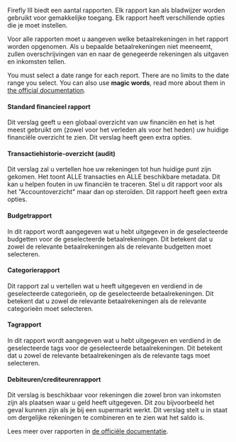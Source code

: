 Firefly III biedt een aantal rapporten. Elk rapport kan als bladwijzer worden gebruikt voor gemakkelijke toegang. Elk rapport heeft verschillende opties die je moet instellen.

Voor alle rapporten moet u aangeven welke betaalrekeningen in het rapport worden opgenomen. Als u bepaalde betaalrekeningen niet meeneemt, zullen overschrijvingen van en naar de genegeerde rekeningen als uitgaven en inkomsten tellen.

You must select a date range for each report. There are no limits to the date range you select. You can also use **magic words**, read more about them in [the official documentation](https://firefly-iii.readthedocs.io/en/latest/advanced/reports.html).

#### Standard financieel rapport

Dit verslag geeft u een globaal overzicht van uw financiën en het is het meest gebruikt om (zowel voor het verleden als voor het heden) uw huidige financiële overzicht te zien. Dit verslag heeft geen extra opties.

#### Transactiehistorie-overzicht (audit)

Dit verslag zal u vertellen hoe uw rekeningen tot hun huidige punt zijn gekomen. Het toont ALLE transacties en ALLE beschikbare metadata. Dit kan u helpen fouten in uw financiën te traceren. Stel u dit rapport voor als het "Accountoverzicht" maar dan op steroïden. Dit rapport heeft geen extra opties.

#### Budgetrapport

In dit rapport wordt aangegeven wat u hebt uitgegeven in de geselecteerde budgetten voor de geselecteerde betaalrekeningen. Dit betekent dat u zowel de relevante betaalrekeningen als de relevante budgetten moet selecteren.

#### Categorierapport

Dit rapport zal u vertellen wat u heeft uitgegeven en verdiend in de geselecteerde categorieën, op de geselecteerde betaalrekeningen. Dit betekent dat u zowel de relevante betaalrekeningen als de relevante categorieën moet selecteren.

#### Tagrapport

In dit rapport wordt aangegeven wat u hebt uitgegeven en verdiend in de geselecteerde tags voor de geselecteerde betaalrekeningen. Dit betekent dat u zowel de relevante betaalrekeningen als de relevante tags moet selecteren.

#### Debiteuren/crediteurenrapport

Dit verslag is beschikbaar voor rekeningen die zowel bron van inkomsten zijn als plaatsen waar u geld heeft uitgegeven. Dit zou bijvoorbeeld het geval kunnen zijn als je bij een supermarkt werkt. Dit verslag stelt u in staat om dergelijke rekeningen te combineren en te zien wat het saldo is.

Lees meer over rapporten in [de officiële documentatie](https://firefly-iii.readthedocs.io/en/latest/advanced/reports.html).